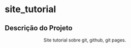 # site_tutorial

## Descrição do Projeto
<p align="center">Site tutorial sobre git, github, git pages.</p>

